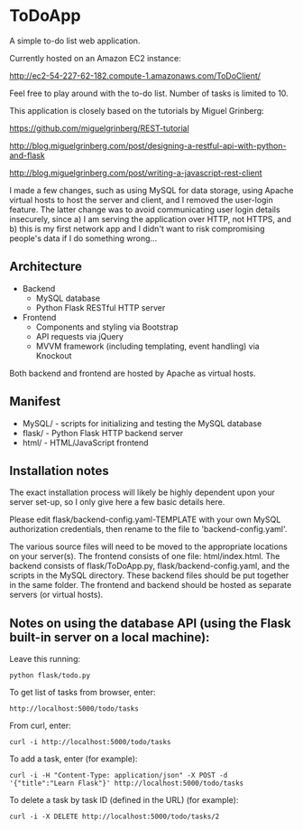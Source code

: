 ToDoApp
=======

A simple to-do list web application.

Currently hosted on an Amazon EC2 instance:

http://ec2-54-227-62-182.compute-1.amazonaws.com/ToDoClient/

Feel free to play around with the to-do list. Number of tasks is limited to 10.

This application is closely based on the tutorials by Miguel Grinberg:

https://github.com/miguelgrinberg/REST-tutorial

http://blog.miguelgrinberg.com/post/designing-a-restful-api-with-python-and-flask

http://blog.miguelgrinberg.com/post/writing-a-javascript-rest-client

I made a few changes, such as using MySQL for data storage, using Apache
virtual hosts to host the server and client, and I removed the user-login
feature. The latter change was to avoid communicating user login details
insecurely, since a) I am serving the application over HTTP, not HTTPS, and b)
this is my first network app and I didn't want to risk compromising people's
data if I do something wrong...

## Architecture

* Backend
    * MySQL database
    * Python Flask RESTful HTTP server
* Frontend
    * Components and styling via Bootstrap
    * API requests via jQuery
    * MVVM framework (including templating, event handling) via Knockout

Both backend and frontend are hosted by Apache as virtual hosts.

## Manifest

* MySQL/  - scripts for initializing and testing the MySQL database
* flask/  - Python Flask HTTP backend server
* html/   - HTML/JavaScript frontend

## Installation notes

The exact installation process will likely be highly dependent upon your server
set-up, so I only give here a few basic details here.

Please edit flask/backend-config.yaml-TEMPLATE with your own MySQL
authorization credentials, then rename to the file to 'backend-config.yaml'.

The various source files will need to be moved to the appropriate locations on
your server(s). The frontend consists of one file: html/index.html.  The
backend consists of flask/ToDoApp.py, flask/backend-config.yaml, and the
scripts in the MySQL directory. These backend files should be put together in
the same folder. The frontend and backend should be hosted as separate servers
(or virtual hosts).

## Notes on using the database API (using the Flask built-in server on a local machine):

Leave this running:

    python flask/todo.py

To get list of tasks from browser, enter:

    http://localhost:5000/todo/tasks

From curl, enter:

    curl -i http://localhost:5000/todo/tasks

To add a task, enter (for example):

    curl -i -H "Content-Type: application/json" -X POST -d '{"title":"Learn Flask"}' http://localhost:5000/todo/tasks

To delete a task by task ID (defined in the URL) (for example):

    curl -i -X DELETE http://localhost:5000/todo/tasks/2
